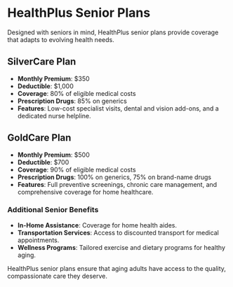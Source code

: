 # HealthPlus Senior Plans

Designed with seniors in mind, HealthPlus senior plans provide coverage that adapts to evolving health needs.

## SilverCare Plan
- **Monthly Premium**: $350
- **Deductible**: $1,000
- **Coverage**: 80% of eligible medical costs
- **Prescription Drugs**: 85% on generics
- **Features**: Low-cost specialist visits, dental and vision add-ons, and a dedicated nurse helpline.

## GoldCare Plan
- **Monthly Premium**: $500
- **Deductible**: $700
- **Coverage**: 90% of eligible medical costs
- **Prescription Drugs**: 100% on generics, 75% on brand-name drugs
- **Features**: Full preventive screenings, chronic care management, and comprehensive coverage for home healthcare.

### Additional Senior Benefits
- **In-Home Assistance**: Coverage for home health aides.
- **Transportation Services**: Access to discounted transport for medical appointments.
- **Wellness Programs**: Tailored exercise and dietary programs for healthy aging.

HealthPlus senior plans ensure that aging adults have access to the quality, compassionate care they deserve.
